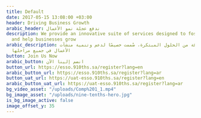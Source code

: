 ```yaml
---
title: Default
date: 2017-05-15 13:08:00 +03:00
header: Driving Business Growth
arabic_header: ندفع عجلة نمو الأعمال
description: We provide an innovative suite of services designed to foster startups
  and help businesses grow
arabic_description: نُوفّر باقة من الحلول المبتكرة، صُممت خصيصًا لدعم وتنمية منشآت
  الأعمال في جميع مراحلها
button: Join Us Now
arabic_button: انضم إلينا الآن
button_url: https://esso.910ths.sa/register?lang=en
arabic_button_url: https://esso.910ths.sa/register?lang=ar
button_uat_url: https://uat-esso.910ths.sa/register?lang=en
arabic_button_uat_url: https://uat-esso.910ths.sa/register?lang=ar
bg_video_asset: "/uploads/Comp%201_1.mp4"
bg_image_asset: "/uploads/nine-tenths-hero.jpg"
is_bg_image_active: false
image_offset_y: 35
---
```


